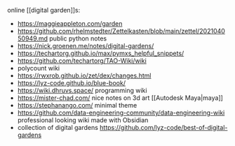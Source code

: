 online [[digital garden]]s: 
- https://maggieappleton.com/garden
- https://github.com/rhelmstedter/Zettelkasten/blob/main/zettel/202104050949.md  public python notes
- https://nick.groenen.me/notes/digital-gardens/
- https://techartorg.github.io/max/pymxs_helpful_snippets/
- https://github.com/techartorg/TAO-Wiki/wiki
- polycount wiki
- https://rwxrob.github.io/zet/dex/changes.html
- https://lyz-code.github.io/blue-book/
- https://wiki.dhruvs.space/  programming wiki
- https://mister-chad.com/ nice notes on 3d art [[Autodesk Maya|maya]]
- https://stephanango.com/ minimal theme
- https://github.com/data-engineering-community/data-engineering-wiki  professional looking wiki made with Obsidian
- collection of digital gardens https://github.com/lyz-code/best-of-digital-gardens
